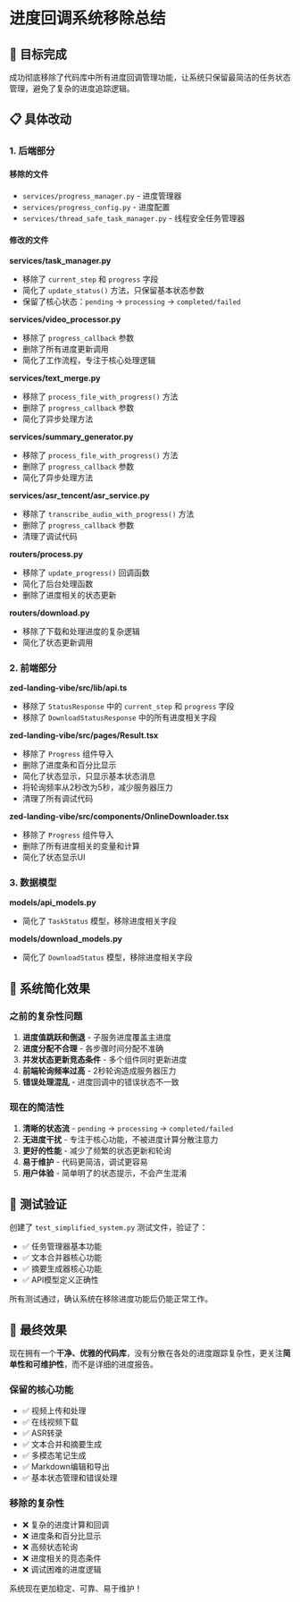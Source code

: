 # 进度回调系统移除总结

## 🎯 目标完成

成功彻底移除了代码库中所有进度回调管理功能，让系统只保留最简洁的任务状态管理，避免了复杂的进度追踪逻辑。

## 📋 具体改动

### 1. 后端部分

#### 移除的文件
- `services/progress_manager.py` - 进度管理器
- `services/progress_config.py` - 进度配置
- `services/thread_safe_task_manager.py` - 线程安全任务管理器

#### 修改的文件

**services/task_manager.py**
- 移除了 `current_step` 和 `progress` 字段
- 简化了 `update_status()` 方法，只保留基本状态参数
- 保留了核心状态：`pending` → `processing` → `completed/failed`

**services/video_processor.py**
- 移除了 `progress_callback` 参数
- 删除了所有进度更新调用
- 简化了工作流程，专注于核心处理逻辑

**services/text_merge.py**
- 移除了 `process_file_with_progress()` 方法
- 删除了 `progress_callback` 参数
- 简化了异步处理方法

**services/summary_generator.py**
- 移除了 `process_file_with_progress()` 方法
- 删除了 `progress_callback` 参数
- 简化了异步处理方法

**services/asr_tencent/asr_service.py**
- 移除了 `transcribe_audio_with_progress()` 方法
- 删除了 `progress_callback` 参数
- 清理了调试代码

**routers/process.py**
- 移除了 `update_progress()` 回调函数
- 简化了后台处理函数
- 删除了进度相关的状态更新

**routers/download.py**
- 移除了下载和处理进度的复杂逻辑
- 简化了状态更新调用

### 2. 前端部分

**zed-landing-vibe/src/lib/api.ts**
- 移除了 `StatusResponse` 中的 `current_step` 和 `progress` 字段
- 移除了 `DownloadStatusResponse` 中的所有进度相关字段

**zed-landing-vibe/src/pages/Result.tsx**
- 移除了 `Progress` 组件导入
- 删除了进度条和百分比显示
- 简化了状态显示，只显示基本状态消息
- 将轮询频率从2秒改为5秒，减少服务器压力
- 清理了所有调试代码

**zed-landing-vibe/src/components/OnlineDownloader.tsx**
- 移除了 `Progress` 组件导入
- 删除了所有进度相关的变量和计算
- 简化了状态显示UI

### 3. 数据模型

**models/api_models.py**
- 简化了 `TaskStatus` 模型，移除进度相关字段

**models/download_models.py**
- 简化了 `DownloadStatus` 模型，移除进度相关字段

## 🔧 系统简化效果

### 之前的复杂性问题
1. **进度值跳跃和倒退** - 子服务进度覆盖主进度
2. **进度分配不合理** - 各步骤时间分配不准确
3. **并发状态更新竞态条件** - 多个组件同时更新进度
4. **前端轮询频率过高** - 2秒轮询造成服务器压力
5. **错误处理混乱** - 进度回调中的错误状态不一致

### 现在的简洁性
1. **清晰的状态流** - `pending` → `processing` → `completed/failed`
2. **无进度干扰** - 专注于核心功能，不被进度计算分散注意力
3. **更好的性能** - 减少了频繁的状态更新和轮询
4. **易于维护** - 代码更简洁，调试更容易
5. **用户体验** - 简单明了的状态提示，不会产生混淆

## 🧪 测试验证

创建了 `test_simplified_system.py` 测试文件，验证了：
- ✅ 任务管理器基本功能
- ✅ 文本合并器核心功能
- ✅ 摘要生成器核心功能
- ✅ API模型定义正确性

所有测试通过，确认系统在移除进度功能后仍能正常工作。

## 🎉 最终效果

现在拥有一个**干净、优雅的代码库**，没有分散在各处的进度跟踪复杂性，更关注**简单性和可维护性**，而不是详细的进度报告。

### 保留的核心功能
- ✅ 视频上传和处理
- ✅ 在线视频下载
- ✅ ASR转录
- ✅ 文本合并和摘要生成
- ✅ 多模态笔记生成
- ✅ Markdown编辑和导出
- ✅ 基本状态管理和错误处理

### 移除的复杂性
- ❌ 复杂的进度计算和回调
- ❌ 进度条和百分比显示
- ❌ 高频状态轮询
- ❌ 进度相关的竞态条件
- ❌ 调试困难的进度逻辑

系统现在更加稳定、可靠、易于维护！
